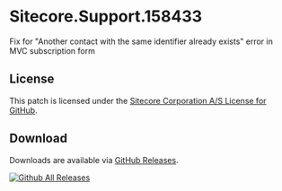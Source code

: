 # Sitecore.Support.158433
Fix for &quot;Another contact with the same identifier already exists&quot; error in MVC subscription form

## License  
This patch is licensed under the [Sitecore Corporation A/S License for GitHub](https://github.com/sitecoresupport/Sitecore.Support.158433/blob/master/LICENSE).  

## Download  
Downloads are available via [GitHub Releases](https://github.com/sitecoresupport/Sitecore.Support.158433/releases).  

[![Github All Releases](https://img.shields.io/github/downloads/SitecoreSupport/Sitecore.Support.158433/total.svg)](https://github.com/SitecoreSupport/Sitecore.Support.158433/releases)
